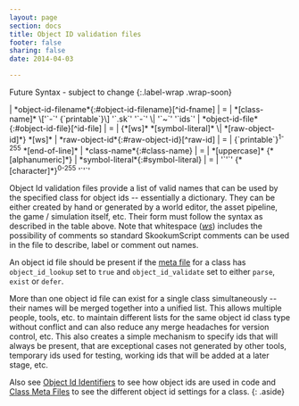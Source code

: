 ```yaml
---
layout: page
section: docs
title: Object ID validation files
footer: false
sharing: false
date: 2014-04-03

---
```


Future Syntax - subject to change
{:.label-wrap .wrap-soon}
<br/>

<div class="table-wrap" markdown="block">
| *object-id-filename*{:#object-id-filename}[^id-fname]  | = | *[class-name]* \['`-`' {`printable`}\] '`.sk`' '`-`' \| '`~`' '`ids`'
| *object-id-file*{:#object-id-file}[^id-file]           | = | {*[ws]* *[symbol-literal]* \| *[raw-object-id]*} *[ws]*
| *raw-object-id*{:#raw-object-id}[^raw-id]              | = | {`printable`}<sup>1-255</sup> *[end-of-line]*
| *class-name*{:#class-name}                             | = | *[uppercase]* {*[alphanumeric]*}
| *symbol-literal*{:#symbol-literal}                     | = | '`'`' {*[character]*}<sup>0-255</sup> '`'`'

</div>

[^id-fname]: Starts with the object id class name then optional source/origin tag (assuming a valid file title) -- for example: `Trigger-WorldEditor`, `Trigger-JoeDeveloper`, `Trigger-Extra`, `Trigger-Working`, etc. A dash '`-`' in the file extension indicates an id file that is a compiler dependency and a tilde '`~`' in the file extension indicates that is not a compiler dependency
[^id-file]: Note: if *[symbol-literal]* used for id then leading whitespace, escape characters and empty symbol can be used.
[^raw-id]: Must have at least 1 character and may not have leading whitespace (*[ws]*), single quote ('`'`') nor *[end-of-line]* character.

Object Id validation files provide a list of valid names that can be used by the specified class for object ids -- essentially a dictionary. They can be either created by hand or generated by a world editor, the asset pipeline, the game / simulation itself, etc. Their form must follow the syntax as described in the table above.  Note that whitespace (*[ws]*) includes the possibility of comments so standard SkookumScript comments can be used in the file to describe, label or comment out names.

An object id file should be present if the [meta file] for a class has `object_id_lookup` set to `true` and `object_id_validate` set to either `parse`, `exist` or `defer`.

More than one object id file can exist for a single class simultaneously -- their names will be merged together into a unified list. This allows multiple people, tools, etc. to maintain different lists for the same object id class type without conflict and can also reduce any merge headaches for version control, etc. This also creates a simple mechanism to specify ids that will always be present, that are exceptional cases not generated by other tools, temporary ids used for testing, working ids that will be added at a later stage, etc.

Also see [Object Id Identifiers] to see how object ids are used in code and [Class Meta Files][meta file] to see the different object id settings for a class.
{: .aside}


<div class="footline" id="footline"></div>


[alphanumeric]: /docs/v3.0/lang/syntax/#alphanumeric
[character]: /docs/v3.0/lang/syntax/#character
[class-name]: #class-name
[end-of-line]: /docs/v3.0/lang/syntax/#end-of-line
[meta file]: /docs/v3.0/lang/layout/class-meta-files/
[Object Id Identifiers]: /docs/v3.0/lang/identifiers/object-ids/
[raw-object-id]: #raw-object-id
[symbol-literal]: #symbol-literal
[uppercase]: /docs/v3.0/lang/syntax/#uppercase
[ws]: /docs/v3.0/lang/whitespace/
